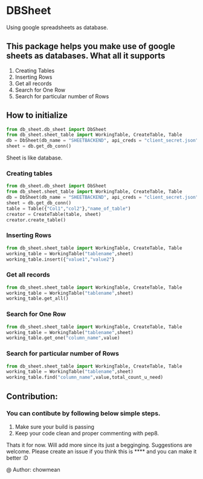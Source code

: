 # DBSheet
Using google spreadsheets as database. 

## This package helps you make use of google sheets as databases. What all it supports 

1. Creating Tables
2. Inserting Rows
3. Get all records
4. Search for One Row
5. Search for particular number of Rows 

## How to initialize
```python
from db_sheet.db_sheet import DbSheet
from db_sheet.sheet_table import WorkingTable, CreateTable, Table
db = DbSheet(db_name = "SHEETBACKEND", api_creds = "client_secret.json", scope = ['https://spreadsheets.google.com/feeds'])
sheet = db.get_db_conn()
```

Sheet is like database.


### Creating tables

```python
from db_sheet.db_sheet import DbSheet
from db_sheet.sheet_table import WorkingTable, CreateTable, Table
db = DbSheet(db_name = "SHEETBACKEND", api_creds = "client_secret.json", scope = ['https://spreadsheets.google.com/feeds'])
sheet = db.get_db_conn()
table = Table({"Col1","col2"},"name_of_table")
creator = CreateTable(table, sheet)
creator.create_table()
```

### Inserting Rows

```python
from db_sheet.sheet_table import WorkingTable, CreateTable, Table
working_table = WorkingTable("tablename",sheet)
working_table.insert({"value1","value2"}
```


### Get all records

```python
from db_sheet.sheet_table import WorkingTable, CreateTable, Table
working_table = WorkingTable("tablename",sheet)
working_table.get_all()
```

### Search for One Row

```python
from db_sheet.sheet_table import WorkingTable, CreateTable, Table
working_table = WorkingTable("tablename",sheet)
working_table.get_one("column_name",value)
```

### Search for particular number of Rows 

```python
from db_sheet.sheet_table import WorkingTable, CreateTable, Table
working_table = WorkingTable("tablename",sheet)
working_table.find("column_name",value,total_count_u_need)
```


## Contribution:

### You can contibute by following below simple steps.

1. Make sure your build is passing
2. Keep your code clean and proper commenting with pep8. 

Thats it for now. Will add more since its just a begginging.
Suggestions are welcome. Please create an issue if you think this is **** and you can make it better :D

@ Author: chowmean